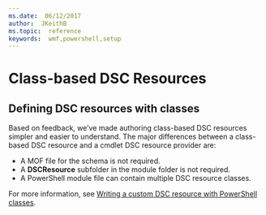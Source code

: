 ```yaml
---
ms.date:  06/12/2017
author:  JKeithB
ms.topic:  reference
keywords:  wmf,powershell,setup
---
```


# Class-based DSC Resources

## Defining DSC resources with classes

Based on feedback, we’ve made authoring class-based DSC resources simpler and easier to understand.
The major differences between a class-based DSC resource and a cmdlet DSC resource provider are:

* A MOF file for the schema is not required.
* A **DSCResource** subfolder in the module folder is not required.
* A PowerShell module file can contain multiple DSC resource classes.

For more information, see [Writing a custom DSC resource with PowerShell classes](https://msdn.microsoft.com/powershell/dsc/authoringresource).